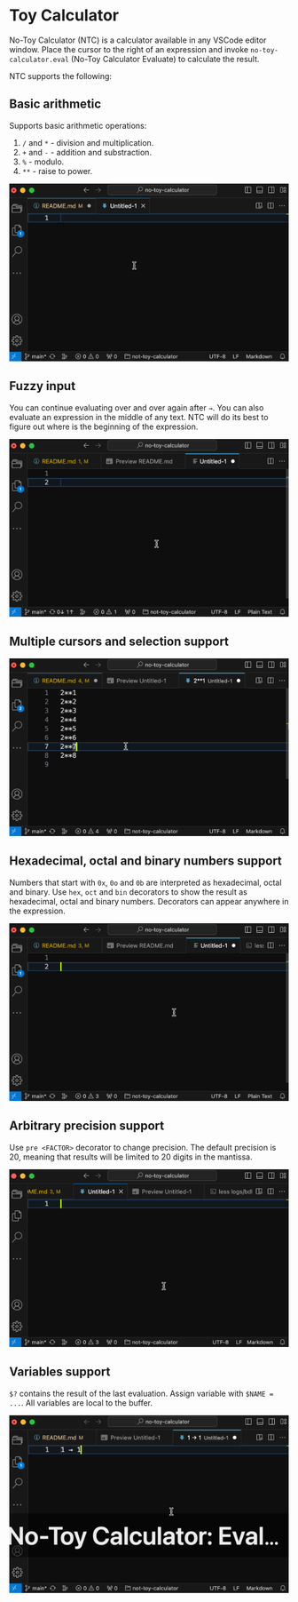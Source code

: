 [//]: # (To record a screen cast do the following)
[//]: # (1. Resize vscode to 640x400)
[//]: # (2. In VSCode enable "Developer: Toggle Screencast Mode")
[//]: # (3. Record with LICEcap)

# Toy Calculator
No-Toy Calculator (NTC) is a calculator available in any VSCode editor
window. Place the cursor to the right of an expression and invoke
`no-toy-calculator.eval` (No-Toy Calculator Evaluate) to calculate the
result.

NTC supports the following:

## Basic arithmetic
Supports basic arithmetic operations:
1. `/` and `*` - division and multiplication.
2. `+` and `-` - addition and substraction.
3. `%` - modulo.
4. `**` - raise to power.

![Basic Operations GIF](doc/basic-arithmetic.gif)

## Fuzzy input
You can continue evaluating over and over again after `→`. You can also
evaluate an expression in the middle of any text. NTC will do its best
to figure out where is the beginning of the expression.

![Fuzzy Evaluation GIF](doc/fuzzy-evaluation.gif)

## Multiple cursors and selection support
![Fuzzy Evaluation GIF](doc/multi-cursor.gif)


## Hexadecimal, octal and binary numbers support
Numbers that start with `0x`, `0o` and `0b` are interpreted as
hexadecimal, octal and binary. Use `hex`, `oct` and `bin` decorators to
show the result as hexadecimal, octal and binary numbers. Decorators can
appear anywhere in the expression.

![Bases GIT](doc/bases.gif)

## Arbitrary precision support
Use `pre <FACTOR>` decorator to change precision. The default precision
is 20, meaning that results will be limited to 20 digits in the
mantissa.

![Precision GIF](doc/precision.gif)

## Variables support
`$?` contains the result of the last evaluation. Assign variable with
`$NAME = ...`. All variables are local to the buffer.

![Variables GIF](doc/variables.gif)

